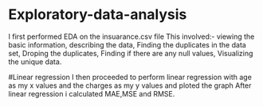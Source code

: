 # Exploratory-data-analysis
I first performed EDA on the insuarance.csv file
This involved:- viewing the basic information,
describing the data,
Finding the duplicates in the data set,
Droping the duplicates,
Finding if there are any null values,
Visualizing the unique data.

#Linear regression
I then proceeded to perform linear regression with age as my x values and the charges as my y values and ploted the graph
After linear regression i calculated MAE,MSE and RMSE. 
